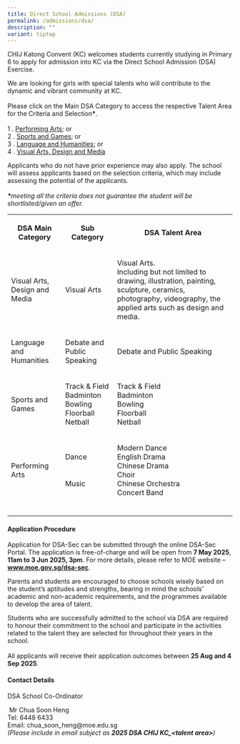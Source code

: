 ```yaml
---
title: Direct School Admissions (DSA)
permalink: /admissions/dsa/
description: ""
variant: tiptap
---
```

<p>CHIJ Katong Convent (KC) welcomes students currently studying in Primary
6 to apply for admission into KC via the Direct School Admission (DSA)
Exercise.</p>
<p>We are looking for girls with special talents who will contribute to the
dynamic and vibrant community at KC.
<br>
<br>Please click on the Main DSA Category to access the respective Talent
Area for the Criteria and Selection<strong>*</strong>.
<br>
<br>1 . <a href="/files/Admissions/Direct School Admissions (DSA)/Performing_Arts.pdf" rel="noopener noreferrer nofollow" target="_blank">Performing Arts</a>;
or
<br>2 . <a href="/files/Admissions/Direct School Admissions (DSA)/Sports_and_Games.pdf" rel="noopener noreferrer nofollow" target="_blank">Sports and Games</a>;
or
<br>3 . <a href="/files/Admissions/Direct School Admissions (DSA)/Language_and_Humanities.pdf" rel="noopener noreferrer nofollow" target="_blank">Language and Humanities</a>;
or
<br>4 . <a href="/files/Admissions/Direct School Admissions (DSA)/Visual_Arts__Design_and_Media.pdf" rel="noopener noreferrer nofollow" target="_blank">Visual Arts, Design and Media</a> 
<br>
</p>
<p>Applicants who do not have prior experience may also apply. The school
will assess applicants based on the selection criteria, which may include
assessing the potential of the applicants.
<br>
<br><strong><em>*</em></strong><em>meeting all the criteria does not guarantee the student will be shortlisted/given an offer.</em>
</p>
<table style="minWidth: 75px">
<colgroup>
<col>
<col>
<col>
</colgroup>
<tbody>
<tr>
<th rowspan="1" colspan="1">
<p><strong>DSA Main Category</strong>
</p>
</th>
<th rowspan="1" colspan="1">
<p><strong>Sub Category</strong>
</p>
</th>
<th rowspan="1" colspan="1">
<p><strong>DSA Talent Area</strong>
</p>
</th>
</tr>
<tr>
<td rowspan="1" colspan="1">
<p>Visual Arts, Design and Media</p>
</td>
<td rowspan="1" colspan="1">
<p>Visual Arts</p>
</td>
<td rowspan="1" colspan="1">
<p>Visual Arts.
<br>Including but not limited to drawing, illustration, painting, sculpture,
ceramics, photography, videography, the applied arts such as design and
media.</p>
</td>
</tr>
<tr>
<td rowspan="1" colspan="1">
<p>Language and Humanities</p>
</td>
<td rowspan="1" colspan="1">
<p>Debate and Public Speaking</p>
</td>
<td rowspan="1" colspan="1">
<p>Debate and Public Speaking</p>
</td>
</tr>
<tr>
<td rowspan="1" colspan="1">
<p>Sports and Games</p>
</td>
<td rowspan="1" colspan="1">
<p>Track &amp; Field
<br>Badminton
<br>Bowling
<br>Floorball
<br>Netball</p>
</td>
<td rowspan="1" colspan="1">
<p>Track &amp; Field
<br>Badminton
<br>Bowling
<br>Floorball
<br>Netball</p>
</td>
</tr>
<tr>
<td rowspan="1" colspan="1">
<p>Performing Arts</p>
</td>
<td rowspan="1" colspan="1">
<p>Dance
<br>
<br>
<br>Music</p>
</td>
<td rowspan="1" colspan="1">
<p>Modern Dance
<br>English Drama
<br>Chinese Drama
<br>Choir
<br>Chinese Orchestra
<br>Concert Band</p>
</td>
</tr>
<tr>
<td rowspan="1" colspan="1">
<p></p>
</td>
<td rowspan="1" colspan="1">
<p></p>
</td>
<td rowspan="1" colspan="1">
<p></p>
</td>
</tr>
</tbody>
</table>
<h4>Application Procedure</h4>
<p>Application for DSA-Sec can be submitted through the online DSA-Sec Portal.
The application is free-of-charge and will be open from <strong>7 May 2025</strong>, <strong>11am to 3 Jun 2025, 3pm</strong>.
For more details, please refer to MOE website – <strong><a href="http://www.moe.gov.sg/dsa-sec" rel="noopener noreferrer nofollow" target="_blank">www.moe.gov.sg/dsa-sec</a></strong>.</p>
<p>Parents and students are encouraged to choose schools wisely based on
the student’s aptitudes and strengths, bearing in mind the schools’ academic
and non-academic requirements, and the programmes available to develop
the area of talent.</p>
<p>Students who are successfully admitted to the school via DSA are required
to honour their commitment to the school and participate in the activities
related to the talent they are selected for throughout their years in the
school.
<br>
<br>All applicants will receive their application outcomes between <strong>25 Aug and 4 Sep 2025</strong>.</p>
<h4>Contact Details</h4>
<p>DSA School Co-Ordinator</p>
<p>&nbsp;Mr Chua Soon Heng
<br>Tel: 6448 6433
<br>Email: <a rel="noopener noreferrer nofollow" target="_blank">chua_soon_heng@moe.edu.sg</a> 
<br><em>(Please include in email subject as </em><strong><em>2025 DSA CHIJ KC_&lt;talent area&gt;</em></strong><em>)</em>
</p>